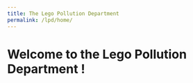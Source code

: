 ```yaml
---
title: The Lego Pollution Department
permalink: /lpd/home/
---
```


# Welcome to the Lego Pollution Department !
